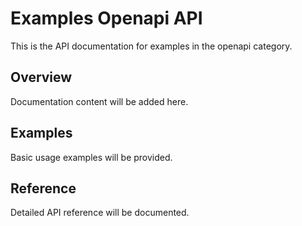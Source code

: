 # Examples Openapi API

This is the API documentation for examples in the openapi category.

## Overview

Documentation content will be added here.

## Examples

Basic usage examples will be provided.

## Reference

Detailed API reference will be documented.

